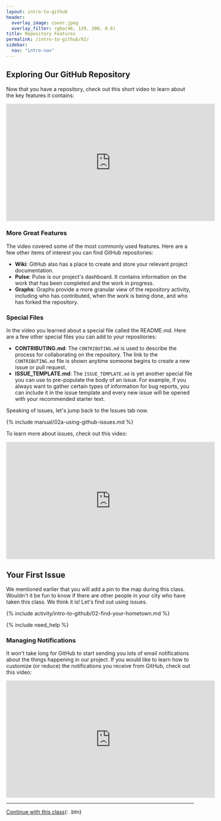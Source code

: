 ```yaml
---
layout: intro-to-github
header:
  overlay_image: cover.jpeg
  overlay_filter: rgba(46, 129, 200, 0.6)
title: Repository Features
permalink: /intro-to-github/02/
sidebar:
  nav: "intro-nav"
---
```


## Exploring Our GitHub Repository

Now that you have a repository, check out this short video to learn about the key features it contains:

<iframe width="560" height="315" src="https://www.youtube.com/embed/R8OAwrcMlRw" frameborder="0" allowfullscreen></iframe>

### More Great Features

The video covered some of the most commonly used features. Here are a few other items of interest you can find GitHub repositories:

- **Wiki**: GitHub also has a place to create and store your relevant project documentation.
- **Pulse**: Pulse is our project's dashboard. It contains information on the work that has been completed and the work in progress.
- **Graphs**: Graphs provide a more granular view of the repository activity, including who has contributed, when the work is being done, and who has forked the repository.

### Special Files

In the video you learned about a special file called the README.md. Here are a few other special files you can add to your repositories:

- **CONTRIBUTING.md**: The `CONTRIBUTING.md` is used to describe the process for collaborating on the repository. The link to the `CONTRIBUTING.md` file is shown anytime someone begins to create a new issue or pull request.
- **ISSUE_TEMPLATE.md**: The `ISSUE_TEMPLATE.md` is yet another special file you can use to pre-populate the body of an issue. For example, if you always want to gather certain types of information for bug reports, you can include it in the issue template and every new issue will be opened with your recommended starter text.

Speaking of issues, let's jump back to the Issues tab now.

{% include manual/02a-using-github-issues.md %}

To learn more about issues, check out this video:

<iframe width="560" height="315" src="https://www.youtube.com/embed/Zhj46r5D0nQ" frameborder="0" allowfullscreen></iframe>

## Your First Issue

We mentioned earlier that you will add a pin to the map during this class. Wouldn't it be fun to know if there are other people in your city who have taken this class. We think it is! Let's find out using issues.

{% include activity/intro-to-github/02-find-your-hometown.md %}

{% include need_help %}

### Managing Notifications

It won't take long for GitHub to start sending you lots of email notifications about the things happening in our project. If you would like to learn how to customize (or reduce) the notifications you receive from GitHub, check out this video:

<iframe width="560" height="315" src="https://www.youtube.com/embed/ocQldxF7fMY" frameborder="0" allowfullscreen></iframe>

----

[Continue with this class](../03){: .btn}
